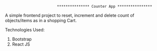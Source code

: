                             *************** Counter App ****************

A simple frontend project to reset, increment and delete count of objects/items as in a shopping Cart.

Technologies Used:

1. Bootstrap
2. React JS
